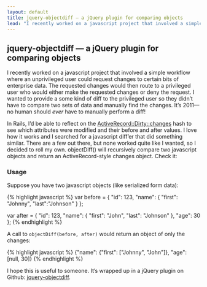 ```yaml
---
layout: default
title: jquery-objectdiff — a jQuery plugin for comparing objects
lead: "I recently worked on a javascript project that involved a simple workflow where an unprivileged user could request changes to certain bits of enterprise data. The requested changes would then route to a privileged user who would either make the requested changes or deny the request. I wanted to provide a some kind of diff to the privileged user so they didn’t have to compare two sets of data and manually find the changes. It’s 2011—no human should *ever* have to manually perform a diff!"  
---
```

## jquery-objectdiff — a jQuery plugin for comparing objects

I recently worked on a javascript project that involved a simple workflow
where an unprivileged user could request changes to certain bits of enterprise
data. The requested changes would then route to a privileged user who would
either make the requested changes or deny the request. I wanted to provide a
some kind of diff to the privileged user so they didn’t have to compare two
sets of data and manually find the changes. It’s 2011—no human should *ever*
have to manually perform a diff!

In Rails, I’d be able to reflect on the [ActiveRecord::Dirty::changes](http://ar.rubyonrails.org/classes/ActiveRecord/Dirty.html#M000291)
hash to see which attributes were modified and their before and after values. I
love how it works and I searched for a javascript diff’er that did something
similar. There are a few out there, but none worked quite like I wanted, so I
decided to roll my own. objectDiff() will recursively compare two javascript
objects and return an ActiveRecord-style changes object. Check it:

### Usage

Suppose you have two javascript objects (like serialized form data):

{% highlight javascript %}
var before = {
  "id": 123,
  "name": {
    "first": "Johnny",
    "last":"Johnson"
  }
};

var after = {
  "id": 123,
  "name": {
    "first": "John",
    "last": "Johnson"
  },
  "age": 30
};
{% endhighlight %}

A call to `objectDiff(before, after)` would return an object of only the changes:

{% highlight javascript %}
{"name": {"first": ["Johnny", "John"]}, "age": [null, 30]}
{% endhighlight %}

I hope this is useful to someone. It’s wrapped up in a jQuery plugin on Github:
[jquery-objectdiff](https://github.com/cdinger/jquery-objectdiff).
